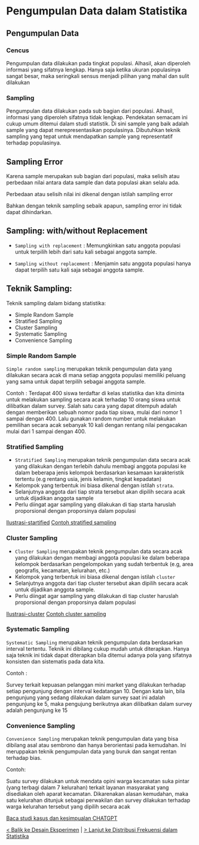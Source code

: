 # Pengumpulan Data dalam Statistika

## Pengumpulan Data

### Cencus 

Pengumpulan data dilakukan pada tingkat populasi. Alhasil, akan diperoleh informasi yang sifatnya lengkap. Hanya saja ketika ukuran populasinya sangat besar, maka seringkali sensus menjadi pilihan yang mahal dan sulit dilakukan

### Sampling 

Pengumpulan data dilakukan pada sub bagian dari populasi. Alhasil, informasi yang diperoleh sifatnya tidak lengkap. Pendekatan semacam ini cukup umum ditemui dalam studi statistik. Di sini sample yang baik adalah sample yang dapat merepresentasikan populasinya. Dibutuhkan teknik sampling yang tepat untuk mendapatkan sample yang representatif terhadap populasinya.

## Sampling Error

Karena sample merupakan sub bagian dari populasi, maka selisih atau perbedaan nilai antara data sample dan data populasi akan selalu ada.

Perbedaan atau selisih nilai ini dikenal dengan istilah sampling error

Bahkan dengan teknik sampling sebaik apapun, sampling error ini tidak dapat dihindarkan.

## Sampling: with/without Replacement

- `Sampling with replacement` : Memungkinkan satu anggota populasi untuk terpilih lebih dari satu kali sebagai anggota sample.

- `Sampling without replacement` : Menjamin satu anggota populasi hanya dapat terpilih satu kali saja sebagai anggota sample.

## Teknik Sampling: 

Teknik sampling dalam bidang statistika:
- Simple Random Sample
- Stratified Sampling 
- Cluster Sampling
- Systematic Sampling
- Convenience Sampling

### Simple Random Sample

`Simple random sampling` merupakan teknik pengumpulan data yang dilakukan secara acak di mana setiap anggota populasi memiliki peluang yang sama untuk dapat terpilih sebagai anggota sample.

Contoh : 
Terdapat 400 siswa terdaftar di kelas statistika dan kita diminta untuk melakukan sampling secara acak terhadap 10 orang siswa untuk dilibatkan dalam survey. Salah satu cara yang dapat ditempuh adalah dengan memberikan sebuah nomor pada tiap siswa, mulai dari nomor 1 sampai dengan 400. Lalu gunakan random number untuk melakukan pemilihan secara acak sebanyak 10 kali dengan rentang nilai pengacakan mulai dari 1 sampai dengan 400.

### Stratified Sampling 

- `Stratified Sampling` merupakan teknik pengumpulan data secara acak yang dilakukan dengan terlebih dahulu membagi anggota populasi ke dalam beberapa jenis kelompok berdasarkan kesamaan karakteristik tertentu (e.g rentang usia, jenis kelamin, tingkat kepadatan)
- Kelompok yang terbentuk ini biasa dikenal dengan istilah `strata`.
- Selanjutnya anggota dari tiap strata tersebut akan dipilih secara acak untuk dijadikan anggota sample
- Perlu diingat agar sampling yang dilakukan di tiap starta haruslah proporsional dengan proporsinya dalam populasi

[Ilustrasi-startified](/assets/ilustrasi-stritified.png)
[Contoh stratified sampling](/assets/contoh-stratified.png)


### Cluster Sampling

- `Cluster Sampling` merupakan teknik pengumpulan data secara acak yang dilakukan dengan membagi anggota populasi ke dalam beberapa kelompok berdasarkan pengelompokan yang sudah terbentuk (e.g, area geografis, kecamatan, kelurahan, etc.)
- Kelompok yang terbentuk ini biasa dikenal dengan istilah `cluster`
- Selanjutnya anggota dari tiap cluster tersebut akan dipilih secara acak untuk dijadikan anggota sample.
- Perlu diingat agar sampling yang dilakukan di tiap cluster haruslah proporsional dengan proporsinya dalam populasi

[Ilustrasi-cluster](/assets/ilustrasi-sampling-clustering.png)
[Contoh cluster sampling](/assets/contoh-clusterin-sampling.png)

### Systematic Sampling

`Systematic Sampling` merupakan teknik pengumpulan data berdasarkan interval tertentu. Teknik ini dibilang cukup mudah untuk diterapkan. Hanya saja teknik ini tidak dapat diterapkan bila ditemui adanya pola yang sifatnya konsisten dan sistematis pada data kita.

Contoh :

Survey terkait kepuasan pelanggan mini market yang dilakukan terhadap setiap pengunjung dengan interval kedatangan 10. Dengan kata lain, bila pengunjung yang sedang dilakukan dalam survey saat ini adalah pengunjung ke 5, maka pengujung berikutnya akan dilibatkan dalam survey adalah pengunjung ke 15

### Convenience Sampling

`Convenience Sampling` merupakan teknik pengumpulan data yang bisa dibilang asal atau sembrono dan hanya berorientasi pada kemudahan. Ini meruppakan teknik pengumpulan data yang buruk dan sangat rentan terhadap bias.

Contoh:

Suatu survey dilakukan untuk mendata opini warga kecamatan suka pintar (yang terbagi dalam 7 kelurahan) terkait layanan masyarakat yang disediakan oleh aparat kecamatan. Dikarenakan alasan kemudahan, maka satu kelurahan ditunjuk sebagai perwakilan dan survey dilakukan terhadap warga kelurahan tersebut yang dipilih secara acak

[Baca studi kasus dan kesimpualan CHATGPT](/Statistika-Deskriptif/Pengumpulan_Data_dalam_Statistika/CHATGPT_SUMMARY.md)

[< Balik ke Desain Eksperimen](/Statistika-Deskriptif/Desain_Eksperimen/) | [> Lanjut ke Distribusi Frekuensi dalam Statistika](/Statistika-Deskriptif/Distribusi_Frekuensi_dalam_Statistika/)
 